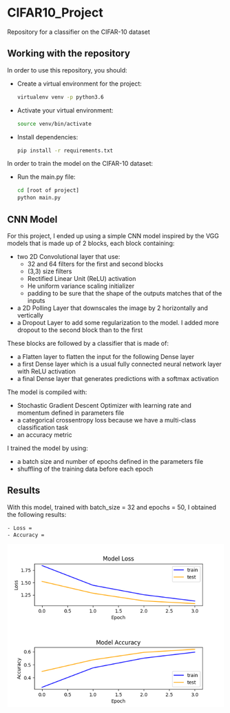 # CIFAR10_Project
Repository for a classifier on the CIFAR-10 dataset

## Working with the repository

In order to use this repository, you should:

- Create a virtual environment for the project:
    ```bash
    virtualenv venv -p python3.6
    ```

- Activate your virtual environment:
    ```bash
    source venv/bin/activate
    ```

- Install dependencies:
    ```bash
    pip install -r requirements.txt
    ```

In order to train the model on the CIFAR-10 dataset:

- Run the main.py file:
    ```bash
    cd [root of project]
    python main.py
    ```

## CNN Model

For this project, I ended up using a simple CNN model inspired by the VGG models that is made up of 2 blocks, each block containing:
- two 2D Convolutional layer that use:
    * 32 and 64 filters for the first and second blocks
    * (3,3) size filters
    * Rectified Linear Unit (ReLU) activation
    * He uniform variance scaling initializer
    * padding to be sure that the shape of the outputs matches that of the inputs
 - a 2D Polling Layer that downscales the image by 2 horizontally and vertically
- a Dropout Layer to add some regularization to the model. I added more dropout to the second block than to the first

These blocks are followed by a classifier that is made of:
- a Flatten layer to flatten the input for the following Dense layer
- a first Dense layer which is a usual fully connected neural network layer with ReLU activation
- a final Dense layer that generates predictions with a softmax activation

The model is compiled with:
- Stochastic Gradient Descent Optimizer with learning rate and momentum defined in parameters file
- a categorical crossentropy loss because we have a multi-class classification task
- an accuracy metric

I trained the model by using:
- a batch size and number of epochs defined in the parameters file
- shuffling of the training data before each epoch

## Results

With this model, trained with batch_size = 32 and epochs = 50, I obtained the following results:

    - Loss =
    - Accuracy =

![](outputs/2_blocks_4_epochs.png "Learning Curves")